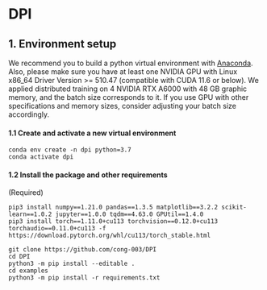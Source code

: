 # DPI
## 1. Environment setup

We recommend you to build a python virtual environment with [Anaconda](https://docs.anaconda.com/anaconda/install/linux/). Also, please make sure you have at least one NVIDIA GPU with Linux x86_64 Driver Version >= 510.47 (compatible with CUDA 11.6 or below). We applied distributed training on 4 NVIDIA RTX A6000 with 48 GB graphic memory, and the batch size corresponds to it. If you use GPU with other specifications and memory sizes, consider adjusting your batch size accordingly.

#### 1.1 Create and activate a new virtual environment

```
conda env create -n dpi python=3.7
conda activate dpi
```



#### 1.2 Install the package and other requirements

(Required)

```
pip3 install numpy==1.21.0 pandas==1.3.5 matplotlib==3.2.2 scikit-learn==1.0.2 jupyter==1.0.0 tqdm==4.63.0 GPUtil==1.4.0
pip3 install torch==1.11.0+cu113 torchvision==0.12.0+cu113 torchaudio==0.11.0+cu113 -f https://download.pytorch.org/whl/cu113/torch_stable.html

git clone https://github.com/cong-003/DPI
cd DPI
python3 -m pip install --editable .
cd examples
python3 -m pip install -r requirements.txt
```

